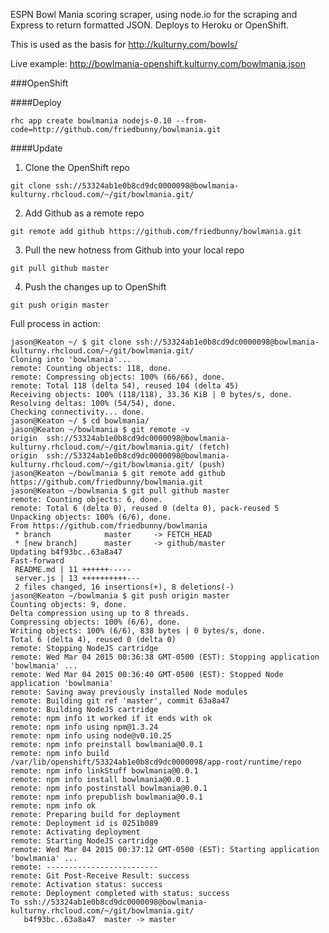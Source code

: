 ESPN Bowl Mania scoring scraper, using node.io for the scraping and Express to return formatted JSON. Deploys to Heroku or OpenShift.

This is used as the basis for http://kulturny.com/bowls/

Live example: http://bowlmania-openshift.kulturny.com/bowlmania.json

###OpenShift

####Deploy

```
rhc app create bowlmania nodejs-0.10 --from-code=http://github.com/friedbunny/bowlmania.git
```

####Update

1. Clone the OpenShift repo

  ```git clone ssh://53324ab1e0b8cd9dc0000098@bowlmania-kulturny.rhcloud.com/~/git/bowlmania.git/```

2. Add Github as a remote repo

  ```git remote add github https://github.com/friedbunny/bowlmania.git```

3. Pull the new hotness from Github into your local repo

  ```git pull github master```

4. Push the changes up to OpenShift

  ```git push origin master```


Full process in action:

```shell
jason@Keaton ~/ $ git clone ssh://53324ab1e0b8cd9dc0000098@bowlmania-kulturny.rhcloud.com/~/git/bowlmania.git/
Cloning into 'bowlmania'...
remote: Counting objects: 118, done.
remote: Compressing objects: 100% (66/66), done.
remote: Total 118 (delta 54), reused 104 (delta 45)
Receiving objects: 100% (118/118), 33.36 KiB | 0 bytes/s, done.
Resolving deltas: 100% (54/54), done.
Checking connectivity... done.
jason@Keaton ~/ $ cd bowlmania/
jason@Keaton ~/bowlmania $ git remote -v
origin	ssh://53324ab1e0b8cd9dc0000098@bowlmania-kulturny.rhcloud.com/~/git/bowlmania.git/ (fetch)
origin	ssh://53324ab1e0b8cd9dc0000098@bowlmania-kulturny.rhcloud.com/~/git/bowlmania.git/ (push)
jason@Keaton ~/bowlmania $ git remote add github https://github.com/friedbunny/bowlmania.git
jason@Keaton ~/bowlmania $ git pull github master
remote: Counting objects: 6, done.
remote: Total 6 (delta 0), reused 0 (delta 0), pack-reused 5
Unpacking objects: 100% (6/6), done.
From https://github.com/friedbunny/bowlmania
 * branch            master     -> FETCH_HEAD
 * [new branch]      master     -> github/master
Updating b4f93bc..63a8a47
Fast-forward
 README.md | 11 ++++++-----
 server.js | 13 ++++++++++---
 2 files changed, 16 insertions(+), 8 deletions(-)
jason@Keaton ~/bowlmania $ git push origin master
Counting objects: 9, done.
Delta compression using up to 8 threads.
Compressing objects: 100% (6/6), done.
Writing objects: 100% (6/6), 838 bytes | 0 bytes/s, done.
Total 6 (delta 4), reused 0 (delta 0)
remote: Stopping NodeJS cartridge
remote: Wed Mar 04 2015 00:36:38 GMT-0500 (EST): Stopping application 'bowlmania' ...
remote: Wed Mar 04 2015 00:36:40 GMT-0500 (EST): Stopped Node application 'bowlmania'
remote: Saving away previously installed Node modules
remote: Building git ref 'master', commit 63a8a47
remote: Building NodeJS cartridge
remote: npm info it worked if it ends with ok
remote: npm info using npm@1.3.24
remote: npm info using node@v0.10.25
remote: npm info preinstall bowlmania@0.0.1
remote: npm info build /var/lib/openshift/53324ab1e0b8cd9dc0000098/app-root/runtime/repo
remote: npm info linkStuff bowlmania@0.0.1
remote: npm info install bowlmania@0.0.1
remote: npm info postinstall bowlmania@0.0.1
remote: npm info prepublish bowlmania@0.0.1
remote: npm info ok 
remote: Preparing build for deployment
remote: Deployment id is 0251b089
remote: Activating deployment
remote: Starting NodeJS cartridge
remote: Wed Mar 04 2015 00:37:12 GMT-0500 (EST): Starting application 'bowlmania' ...
remote: -------------------------
remote: Git Post-Receive Result: success
remote: Activation status: success
remote: Deployment completed with status: success
To ssh://53324ab1e0b8cd9dc0000098@bowlmania-kulturny.rhcloud.com/~/git/bowlmania.git/
   b4f93bc..63a8a47  master -> master

```
